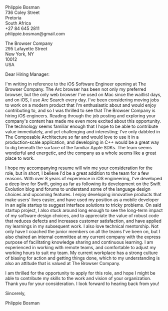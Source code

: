 <p class="address">
Phlippie Bosman<br>
736 Coley Street<br>
Pretoria<br/>
South Africa<br/>
+27 84 645 2811<br/>
phlippie.bosman@gmail.com<br/>
</p>

<!-- TODO: TODAY's date: Update before sending!
13 May 2024
-->

<p class="address">
The Browser Company <br>
295 Lafayette Street <br>
New York, NY  <br>
10012 <br>
USA <br>
</p>

Dear Hiring Manager:

I'm writing in reference to the iOS Software Engineer opening at The Browser Company.
The Arc browser has been not only my preferred browser, but the only web browser I've used on Mac since the waitlist days, and on iOS, I use Arc Search every day.
I've been considering moving jobs to work on a modern product that I'm enthusiastic about and would enjoy contributing to, and so I was thrilled to see that The Browser Company is hiring iOS engineers.
Reading through the job posting and exploring your company's content has made me even more excited about this opportunity.
The technology seems familiar enough that I hope to be able to contribute value immediately, and yet challenging and interesting; 
I've only dabbled in The Composable Architecture so far and would love to use it in a production-scale application, and developing in C++ would be a great way to dig beneath the surface of the familiar Apple SDKs.
The team seems wonderful and energetic, and the company as a whole seems like a great place to work.

I hope my accompanying resume will win me your consideration for the role, but in short, I believe I'd be a great addition to the team for a few reasons. 
With over 8 years of experience in iOS engineering, I've developed a deep love for Swift, going as far as following its development on the Swift Evolution blog and forums to understand some of the language design choices and upcoming features.
I enjoy developing innovative products that make users' lives easier, and have used my position as a mobile developer in an agile startup to suggest interface solutions to tricky problems.
On said startup project, I also stuck around long enough to see the long-term impact of my software design choices, and to appreciate the value of robust code that reduces defects and increases customer satisfaction, and have applied my learnings in my subsequent work.
I also love technical mentorship. Not only have I coached the junior members on all the teams I've been on, but I also chaired an internal committee at my current company with the express purpose of facilitating knowledge sharing and continuous learning.
I am experienced in working with remote teams, and comfortable to adjust my working hours to suit my team. My current workplace has a strong culture of biasing for action and getting things done, which to my understanding is also an attitude that is valued at The Browser Company. 

I am thrilled for the opportunity to apply for this role, and hope I might be able to contribute my skills to the work and vision of your organization. Thank you for your consideration. I look forward to hearing back from you!

Sincerely,

Phlippie Bosman

<!-- More on writing a cover letter: https://cdn-careerservices.fas.harvard.edu/wp-content/uploads/sites/161/2023/08/College-resume-and-cover-letter-4.pdf -->

